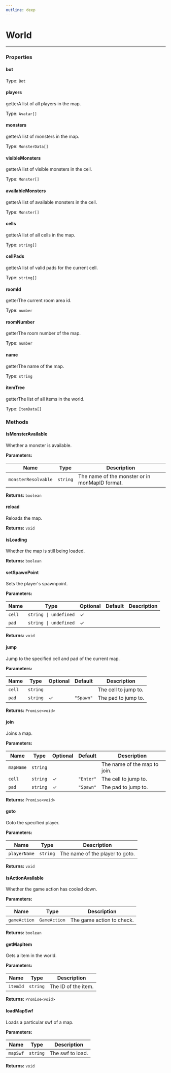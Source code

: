 ```yaml
---
outline: deep
---
```


# World 

---

### Properties

#### bot

Type: `Bot`

#### players

​<Badge type="info">getter</Badge>A list of all players in the map.

Type: `Avatar[]`

#### monsters

​<Badge type="info">getter</Badge>A list of monsters in the map.

Type: `MonsterData[]`

#### visibleMonsters

​<Badge type="info">getter</Badge>A list of visible monsters in the cell.

Type: `Monster[]`

#### availableMonsters

​<Badge type="info">getter</Badge>A list of available monsters in the cell.

Type: `Monster[]`

#### cells

​<Badge type="info">getter</Badge>A list of all cells in the map.

Type: `string[]`

#### cellPads

​<Badge type="info">getter</Badge>A list of valid pads for the current cell.

Type: `string[]`

#### roomId

​<Badge type="info">getter</Badge>The current room area id.

Type: `number`

#### roomNumber

​<Badge type="info">getter</Badge>The room number of the map.

Type: `number`

#### name

​<Badge type="info">getter</Badge>The name of the map.

Type: `string`

#### itemTree

​<Badge type="info">getter</Badge>The list of all items in the world.

Type: `ItemData[]`

### Methods

#### isMonsterAvailable

Whether a monster is available.

**Parameters:**

| Name | Type | Description |
|------|------|-------------|
| `monsterResolvable` | `string` | The name of the monster or in monMapID format. |

**Returns:** `boolean`

#### reload

Reloads the map.

**Returns:** `void`

#### isLoading

Whether the map is still being loaded.

**Returns:** `boolean`

#### setSpawnPoint

Sets the player's spawnpoint.

**Parameters:**

| Name | Type | Optional | Default | Description |
|------|------|----------|---------|-------------|
| `cell` | `string \| undefined` | ✓ |  |  |
| `pad` | `string \| undefined` | ✓ |  |  |

**Returns:** `void`

#### jump

Jump to the specified cell and pad of the current map.

**Parameters:**

| Name | Type | Optional | Default | Description |
|------|------|----------|---------|-------------|
| `cell` | `string` |  |  | The cell to jump to. |
| `pad` | `string` | ✓ | `"Spawn"` | The pad to jump to. |

**Returns:** `Promise<void>`

#### join

Joins a map.

**Parameters:**

| Name | Type | Optional | Default | Description |
|------|------|----------|---------|-------------|
| `mapName` | `string` |  |  | The name of the map to join. |
| `cell` | `string` | ✓ | `"Enter"` | The cell to jump to. |
| `pad` | `string` | ✓ | `"Spawn"` | The pad to jump to. |

**Returns:** `Promise<void>`

#### goto

Goto the specified player.

**Parameters:**

| Name | Type | Description |
|------|------|-------------|
| `playerName` | `string` | The name of the player to goto. |

**Returns:** `void`

#### isActionAvailable

Whether the game action has cooled down.

**Parameters:**

| Name | Type | Description |
|------|------|-------------|
| `gameAction` | `GameAction` | The game action to check. |

**Returns:** `boolean`

#### getMapItem

Gets a item in the world.

**Parameters:**

| Name | Type | Description |
|------|------|-------------|
| `itemId` | `string` | The ID of the item. |

**Returns:** `Promise<void>`

#### loadMapSwf

Loads a particular swf of a map.

**Parameters:**

| Name | Type | Description |
|------|------|-------------|
| `mapSwf` | `string` | The swf to load. |

**Returns:** `void`

